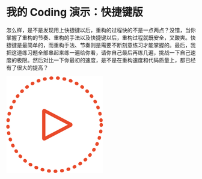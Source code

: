 # 我的 Coding 演示：快捷键版

怎么样，是不是发现用上快捷键以后，重构的过程快的不是一点两点？没错，当你掌握了重构的节奏、重构的手法以及快捷键以后，重构过程就既安全，又酸爽。快捷键是最简单的，而重构手法、节奏则是需要不断刻意练习才能掌握的。最后，我把这道练习题全部串起来练一遍给你看，请你自己最后再练几遍，挑战一下自己速度的极限。然后对比一下你最初的速度，是不是在重构速度和代码质量上，都已经有了很大的提高？

<a href="./videos/4-using-shortcuts-480p.mov" target="_blank">
  <img src="./images/click-me.png" alt="" width="257" height="257" />
</a>
